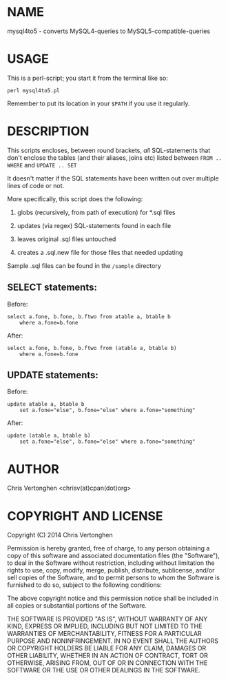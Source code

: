# NAME

mysql4to5 - converts MySQL4-queries to MySQL5-compatible-queries

# USAGE

This is a perl-script; you start it from the terminal like so:

	perl mysql4to5.pl

Remember to put its location in your `$PATH` if you use it regularly. 

# DESCRIPTION

This scripts encloses, between round brackets, *all* SQL-statements
that don't enclose the tables (and their aliases, joins etc) listed 
between `FROM .. WHERE` and `UPDATE .. SET`

It doesn't matter if the SQL statements have been written out over 
multiple lines of code or not.

More specifically, this script does the following:

1. globs (recursively, from path of execution) for *.sql files

2. updates (via regex) SQL-statements found in each file

3. leaves original .sql files untouched

4. creates a .sql.new file for those files that needed updating

Sample .sql files can be found in the `/sample` directory

## SELECT statements:

Before: 

	select a.fone, b.fone, b.ftwo from atable a, btable b 
   		where a.fone=b.fone

After:

	select a.fone, b.fone, b.ftwo from (atable a, btable b) 
   		where a.fone=b.fone

## UPDATE statements:

Before:

	update atable a, btable b 
   		set a.fone="else", b.fone="else" where a.fone="something"

After:

	update (atable a, btable b) 
		set a.fone="else", b.fone="else" where a.fone="something"


# AUTHOR

Chris Vertonghen <chrisv(at)cpan(dot)org>

# COPYRIGHT AND LICENSE

Copyright (C) 2014 Chris Vertonghen

Permission is hereby granted, free of charge, to any person obtaining a copy
of this software and associated documentation files (the "Software"), to deal
in the Software without restriction, including without limitation the rights
to use, copy, modify, merge, publish, distribute, sublicense, and/or sell
copies of the Software, and to permit persons to whom the Software is
furnished to do so, subject to the following conditions:

The above copyright notice and this permission notice shall be included in
all copies or substantial portions of the Software.

THE SOFTWARE IS PROVIDED "AS IS", WITHOUT WARRANTY OF ANY KIND, EXPRESS OR
IMPLIED, INCLUDING BUT NOT LIMITED TO THE WARRANTIES OF MERCHANTABILITY,
FITNESS FOR A PARTICULAR PURPOSE AND NONINFRINGEMENT. IN NO EVENT SHALL THE
AUTHORS OR COPYRIGHT HOLDERS BE LIABLE FOR ANY CLAIM, DAMAGES OR OTHER
LIABILITY, WHETHER IN AN ACTION OF CONTRACT, TORT OR OTHERWISE, ARISING FROM,
OUT OF OR IN CONNECTION WITH THE SOFTWARE OR THE USE OR OTHER DEALINGS IN
THE SOFTWARE.
